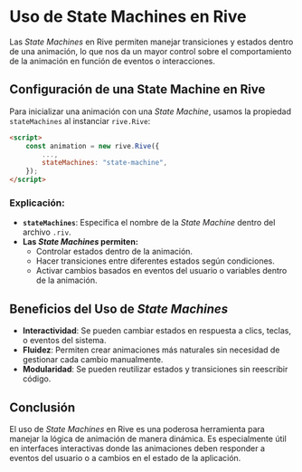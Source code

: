 # Uso de State Machines en Rive

Las *State Machines* en Rive permiten manejar transiciones y estados dentro de una animación, lo que nos da un mayor control sobre el comportamiento de la animación en función de eventos o interacciones.

## Configuración de una State Machine en Rive

Para inicializar una animación con una *State Machine*, usamos la propiedad `stateMachines` al instanciar `rive.Rive`:

```html
<script>
    const animation = new rive.Rive({
        ...,
        stateMachines: "state-machine",
    });
</script>
```

### Explicación:
- **`stateMachines`**: Especifica el nombre de la *State Machine* dentro del archivo `.riv`.
- **Las *State Machines* permiten:**
  - Controlar estados dentro de la animación.
  - Hacer transiciones entre diferentes estados según condiciones.
  - Activar cambios basados en eventos del usuario o variables dentro de la animación.

## Beneficios del Uso de *State Machines*
- **Interactividad**: Se pueden cambiar estados en respuesta a clics, teclas, o eventos del sistema.
- **Fluidez**: Permiten crear animaciones más naturales sin necesidad de gestionar cada cambio manualmente.
- **Modularidad**: Se pueden reutilizar estados y transiciones sin reescribir código.

## Conclusión
El uso de *State Machines* en Rive es una poderosa herramienta para manejar la lógica de animación de manera dinámica. Es especialmente útil en interfaces interactivas donde las animaciones deben responder a eventos del usuario o a cambios en el estado de la aplicación.
